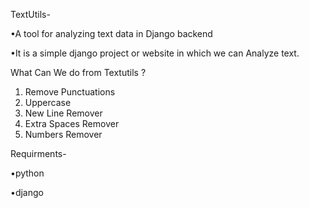 TextUtils-

 •A tool for analyzing text data in Django backend

 •It is a simple django project or website in which we can Analyze text.

What Can We do from Textutils ?
 1) Remove Punctuations
 2) Uppercase
 3) New Line Remover
 4) Extra Spaces Remover
 5) Numbers Remover

Requirments-

•python

•django
